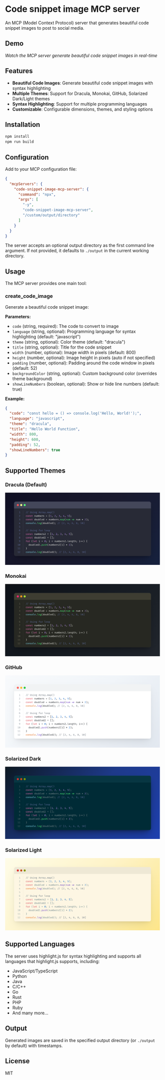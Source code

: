 # Code snippet image MCP server

An MCP (Model Context Protocol) server that generates beautiful code snippet images to post to social media.

## Demo

_Watch the MCP server generate beautiful code snippet images in real-time_

## Features

- **Beautiful Code Images**: Generate beautiful code snippet images with syntax highlighting
- **Multiple Themes**: Support for Dracula, Monokai, GitHub, Solarized Dark/Light themes
- **Syntax Highlighting**: Support for multiple programming languages
- **Customizable**: Configurable dimensions, themes, and styling options

## Installation

```bash
npm install
npm run build
```

## Configuration

Add to your MCP configuration file:

```json
{
  "mcpServers": {
    "code-snippet-image-mcp-server": {
      "command": "npx",
      "args": [
        "-y",
        "code-snippet-image-mcp-server",
        "/custom/output/directory"
      ]
    }
  }
}
```

The server accepts an optional output directory as the first command line argument. If not provided, it defaults to `./output` in the current working directory.

## Usage

The MCP server provides one main tool:

### create_code_image

Generate a beautiful code snippet image:

**Parameters:**

- `code` (string, required): The code to convert to image
- `language` (string, optional): Programming language for syntax highlighting (default: "javascript")
- `theme` (string, optional): Color theme (default: "dracula")
- `title` (string, optional): Title for the code snippet
- `width` (number, optional): Image width in pixels (default: 800)
- `height` (number, optional): Image height in pixels (auto if not specified)
- `padding` (number, optional): Padding around the code window in pixels (default: 52)
- `backgroundColor` (string, optional): Custom background color (overrides theme background)
- `showLineNumbers` (boolean, optional): Show or hide line numbers (default: true)

**Example:**

```json
{
  "code": "const hello = () => console.log('Hello, World!');",
  "language": "javascript",
  "theme": "dracula",
  "title": "Hello World Function",
  "width": 800,
  "height": 600,
  "padding": 52,
  "showLineNumbers": true
}
```

## Supported Themes

### Dracula (Default)

![Dracula Theme](assets/dracula.png)

### Monokai

![Monokai Theme](assets/monokai.png)

### GitHub

![GitHub Theme](assets/github.png)

### Solarized Dark

![Solarized Dark Theme](assets/solarized-dark.png)

### Solarized Light

![Solarized Light Theme](assets/solarized-light.png)

## Supported Languages

The server uses highlight.js for syntax highlighting and supports all languages that highlight.js supports, including:

- JavaScript/TypeScript
- Python
- Java
- C/C++
- Go
- Rust
- PHP
- Ruby
- And many more...

## Output

Generated images are saved in the specified output directory (or `./output` by default) with timestamps.

## License

MIT
